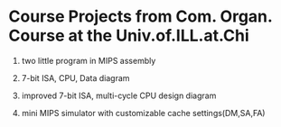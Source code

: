 # Course Projects from Com. Organ. Course at the Univ.of.ILL.at.Chi

1. two little program in MIPS assembly

2. 7-bit ISA, CPU, Data diagram

3. improved 7-bit ISA, multi-cycle CPU design diagram

4. mini MIPS simulator with customizable cache settings(DM,SA,FA)

